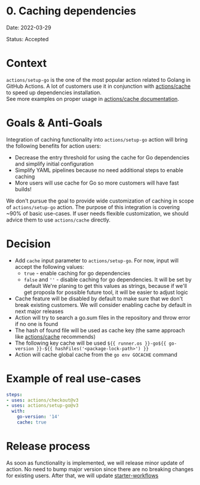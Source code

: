# 0. Caching dependencies
Date: 2022-03-29

Status: Accepted

# Context
`actions/setup-go` is the one of the most popular action related to Golang in GitHub Actions. A lot of customers use it in conjunction with [actions/cache](https://github.com/actions/cache) to speed up dependencies installation.  
See more examples on proper usage in [actions/cache documentation](https://github.com/actions/cache/blob/main/examples.md#go---modules).

# Goals & Anti-Goals
Integration of caching functionality into `actions/setup-go` action will bring the following benefits for action users:
- Decrease the entry threshold for using the cache for Go dependencies and simplify initial configuration
- Simplify YAML pipelines because no need additional steps to enable caching
- More users will use cache for Go so more customers will have fast builds!

We don't pursue the goal to provide wide customization of caching in scope of `actions/setup-go` action. The purpose of this integration is covering ~90% of basic use-cases. If user needs flexible customization, we should advice them to use `actions/cache` directly.

# Decision
- Add `cache` input parameter to `actions/setup-go`. For now, input will accept the following values: 
  - `true` - enable caching for go dependencies
  - `false` and `''` - disable caching for go dependencies. It will be set by default
We're planing to get this values as strings, because if we'll get proposla for possible future tool, it will be easier to adjust logic
- Cache feature will be disabled by default to make sure that we don't break existing customers. We will consider enabling cache by default in next major releases
- Action will try to search a go.sum files in the repository and throw error if no one is found
- The hash of found file will be used as cache key (the same approach like [actions/cache](https://github.com/actions/cache/blob/main/examples.md#go---modules) recommends)
- The following key cache will be used `${{ runner.os }}-go${{ go-version }}-${{ hashFiles('<package-lock-path>') }}`
- Action will cache global cache from the `go env GOCACHE` command

# Example of real use-cases

```yml
steps:
- uses: actions/checkout@v3
- uses: actions/setup-go@v3
  with:
    go-version: '14'
    cache: true
```

# Release process

As soon as functionality is implemented, we will release minor update of action. No need to bump major version since there are no breaking changes for existing users.
After that, we will update [starter-workflows](https://github.com/actions/starter-workflows/blob/main/ci/go.yml)